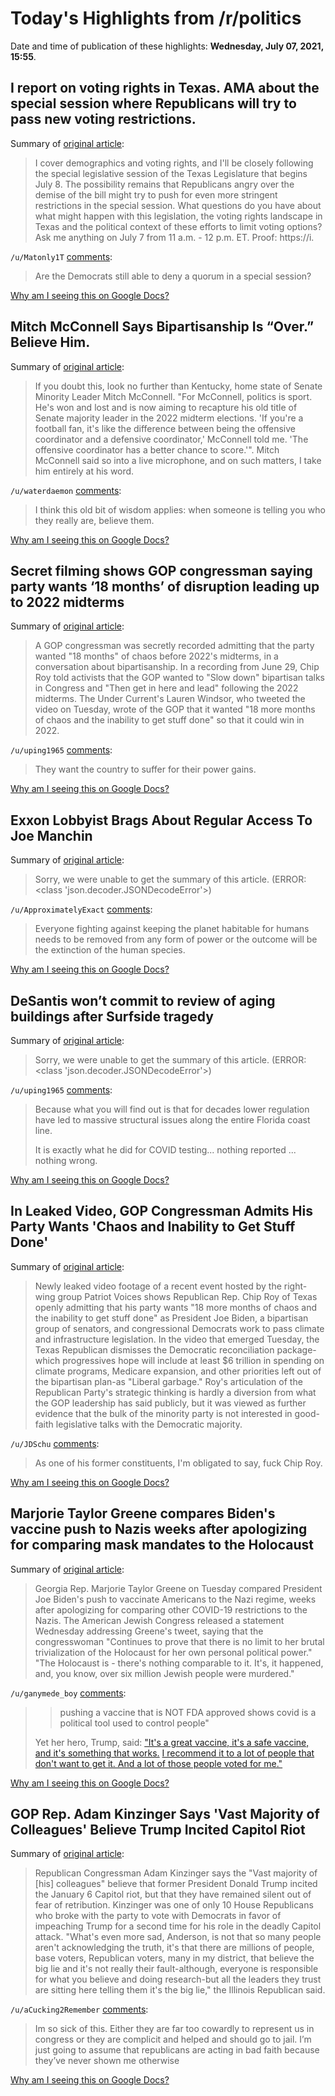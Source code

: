 # Today's Highlights from /r/politics

Date and time of publication of these highlights: **Wednesday, July 07, 2021, 15:55**.

## I report on voting rights in Texas. AMA about the special session where Republicans will try to pass new voting restrictions.

Summary of [original article](https://www.reddit.com/r/politics/comments/ofjib2/i_report_on_voting_rights_in_texas_ama_about_the/):

> I cover demographics and voting rights, and I'll be closely following the special legislative session of the Texas Legislature that begins July 8. The possibility remains that Republicans angry over the demise of the bill might try to push for even more stringent restrictions in the special session. What questions do you have about what might happen with this legislation, the voting rights landscape in Texas and the political context of these efforts to limit voting options? Ask me anything on July 7 from 11 a.m. - 12 p.m. ET. Proof: https://i.

`/u/Matonly1T` [comments](https://www.reddit.com/r/politics/comments/ofjib2/i_report_on_voting_rights_in_texas_ama_about_the/):

> Are the Democrats still able to deny a quorum in a special session?

[Why am I seeing this on Google Docs?](https://docs.google.com/document/d/1Dc6We63vOXIZsc0op-Bt4abqkYjXzOigalQqFxmvvbM/edit?usp=sharing)

## Mitch McConnell Says Bipartisanship Is “Over.” Believe Him.

Summary of [original article](https://truthout.org/articles/mitch-mcconnell-says-bipartisanship-is-over-believe-him/):

> If you doubt this, look no further than Kentucky, home state of Senate Minority Leader Mitch McConnell. "For McConnell, politics is sport. He's won and lost and is now aiming to recapture his old title of Senate majority leader in the 2022 midterm elections. 'If you're a football fan, it's like the difference between being the offensive coordinator and a defensive coordinator,' McConnell told me. 'The offensive coordinator has a better chance to score.'". Mitch McConnell said so into a live microphone, and on such matters, I take him entirely at his word.

`/u/waterdaemon` [comments](https://www.reddit.com/r/politics/comments/ofnsyr/mitch_mcconnell_says_bipartisanship_is_over/):

> I think this old bit of wisdom applies: when someone is telling you who they really are, believe them.

[Why am I seeing this on Google Docs?](https://docs.google.com/document/d/1Dc6We63vOXIZsc0op-Bt4abqkYjXzOigalQqFxmvvbM/edit?usp=sharing)

## Secret filming shows GOP congressman saying party wants ‘18 months’ of disruption leading up to 2022 midterms

Summary of [original article](https://www.independent.co.uk/news/world/americas/us-politics/gop-chip-roy-secret-filming-b1879617.html):

> A GOP congressman was secretly recorded admitting that the party wanted "18 months" of chaos before 2022's midterms, in a conversation about bipartisanship. In a recording from June 29, Chip Roy told activists that the GOP wanted to "Slow down" bipartisan talks in Congress and "Then get in here and lead" following the 2022 midterms. The Under Current's Lauren Windsor, who tweeted the video on Tuesday, wrote of the GOP that it wanted "18 more months of chaos and the inability to get stuff done" so that it could win in 2022.

`/u/uping1965` [comments](https://www.reddit.com/r/politics/comments/ofijg9/secret_filming_shows_gop_congressman_saying_party/):

> They want the country to suffer for their power gains.

[Why am I seeing this on Google Docs?](https://docs.google.com/document/d/1Dc6We63vOXIZsc0op-Bt4abqkYjXzOigalQqFxmvvbM/edit?usp=sharing)

## Exxon Lobbyist Brags About Regular Access To Joe Manchin

Summary of [original article](https://m.huffpost.com/us/entry/us_60dcc8e3e4b001b8d59bbbd8):

> Sorry, we were unable to get the summary of this article. (ERROR: <class 'json.decoder.JSONDecodeError'>)

`/u/ApproximatelyExact` [comments](https://www.reddit.com/r/politics/comments/ofm3wp/exxon_lobbyist_brags_about_regular_access_to_joe/):

> Everyone fighting against keeping the planet habitable for humans needs to be removed from any form of power or the outcome will be the extinction of the human species.

[Why am I seeing this on Google Docs?](https://docs.google.com/document/d/1Dc6We63vOXIZsc0op-Bt4abqkYjXzOigalQqFxmvvbM/edit?usp=sharing)

## DeSantis won’t commit to review of aging buildings after Surfside tragedy

Summary of [original article](https://www.tampabay.com/news/florida-politics/2021/07/07/desantis-wont-commit-to-review-of-aging-buildings-after-surfside-tragedy/):

> Sorry, we were unable to get the summary of this article. (ERROR: <class 'json.decoder.JSONDecodeError'>)

`/u/uping1965` [comments](https://www.reddit.com/r/politics/comments/ofnuiq/desantis_wont_commit_to_review_of_aging_buildings/):

> Because what you will find out is that for decades lower regulation have led to massive structural issues along the entire Florida coast line.
> 
> It is exactly what he did for COVID testing...  nothing reported ... nothing wrong.

[Why am I seeing this on Google Docs?](https://docs.google.com/document/d/1Dc6We63vOXIZsc0op-Bt4abqkYjXzOigalQqFxmvvbM/edit?usp=sharing)

## In Leaked Video, GOP Congressman Admits His Party Wants 'Chaos and Inability to Get Stuff Done'

Summary of [original article](https://www.commondreams.org/news/2021/07/07/leaked-video-gop-congressman-admits-his-party-wants-chaos-and-inability-get-stuff):

> Newly leaked video footage of a recent event hosted by the right-wing group Patriot Voices shows Republican Rep. Chip Roy of Texas openly admitting that his party wants "18 more months of chaos and the inability to get stuff done" as President Joe Biden, a bipartisan group of senators, and congressional Democrats work to pass climate and infrastructure legislation. In the video that emerged Tuesday, the Texas Republican dismisses the Democratic reconciliation package-which progressives hope will include at least $6 trillion in spending on climate programs, Medicare expansion, and other priorities left out of the bipartisan plan-as "Liberal garbage." Roy's articulation of the Republican Party's strategic thinking is hardly a diversion from what the GOP leadership has said publicly, but it was viewed as further evidence that the bulk of the minority party is not interested in good-faith legislative talks with the Democratic majority.

`/u/JDSchu` [comments](https://www.reddit.com/r/politics/comments/ofhh8t/in_leaked_video_gop_congressman_admits_his_party/):

> As one of his former constituents, I'm obligated to say, fuck Chip Roy.

[Why am I seeing this on Google Docs?](https://docs.google.com/document/d/1Dc6We63vOXIZsc0op-Bt4abqkYjXzOigalQqFxmvvbM/edit?usp=sharing)

## Marjorie Taylor Greene compares Biden's vaccine push to Nazis weeks after apologizing for comparing mask mandates to the Holocaust

Summary of [original article](https://www.businessinsider.com/marjorie-taylor-greene-biden-vaccine-push-nazis-apology-holocaust-comparisons-2021-7):

> Georgia Rep. Marjorie Taylor Greene on Tuesday compared President Joe Biden's push to vaccinate Americans to the Nazi regime, weeks after apologizing for comparing other COVID-19 restrictions to the Nazis. The American Jewish Congress released a statement Wednesday addressing Greene's tweet, saying that the congresswoman "Continues to prove that there is no limit to her brutal trivialization of the Holocaust for her own personal political power." "The Holocaust is - there's nothing comparable to it. It's, it happened, and, you know, over six million Jewish people were murdered."

`/u/ganymede_boy` [comments](https://www.reddit.com/r/politics/comments/ofkuha/marjorie_taylor_greene_compares_bidens_vaccine/):

> >pushing a vaccine that is NOT FDA approved shows covid is a political tool used to control people"
> 
> Yet her hero, Trump, said: ["It's a great vaccine, it's a safe vaccine, and it's something that works.](https://khn.org/morning-breakout/trump-tells-supporters-its-a-great-vaccine-its-a-safe-vaccine/) [I recommend it to a lot of people that don't want to get it. And a lot of those people voted for me."](https://www.politico.com/news/2021/03/16/trump-americans-covid-vaccine-476479)

[Why am I seeing this on Google Docs?](https://docs.google.com/document/d/1Dc6We63vOXIZsc0op-Bt4abqkYjXzOigalQqFxmvvbM/edit?usp=sharing)

## GOP Rep. Adam Kinzinger Says 'Vast Majority of Colleagues' Believe Trump Incited Capitol Riot

Summary of [original article](https://www.newsweek.com/gop-rep-adam-kinzinger-says-vast-majority-colleagues-believe-trump-incited-capitol-riot-1607661):

> Republican Congressman Adam Kinzinger says the "Vast majority of [his] colleagues" believe that former President Donald Trump incited the January 6 Capitol riot, but that they have remained silent out of fear of retribution. Kinzinger was one of only 10 House Republicans who broke with the party to vote with Democrats in favor of impeaching Trump for a second time for his role in the deadly Capitol attack. "What's even more sad, Anderson, is not that so many people aren't acknowledging the truth, it's that there are millions of people, base voters, Republican voters, many in my district, that believe the big lie and it's not really their fault-although, everyone is responsible for what you believe and doing research-but all the leaders they trust are sitting here telling them it's the big lie," the Illinois Republican said.

`/u/aCucking2Remember` [comments](https://www.reddit.com/r/politics/comments/ofqr6w/gop_rep_adam_kinzinger_says_vast_majority_of/):

> Im so sick of this. Either they are far too cowardly to represent us in congress or they are complicit and helped and should go to jail. I’m just going to assume that republicans are acting in bad faith because they’ve never shown me otherwise

[Why am I seeing this on Google Docs?](https://docs.google.com/document/d/1Dc6We63vOXIZsc0op-Bt4abqkYjXzOigalQqFxmvvbM/edit?usp=sharing)

